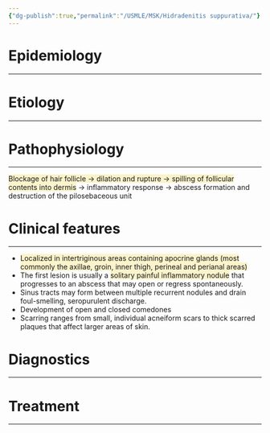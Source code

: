 ```yaml
---
{"dg-publish":true,"permalink":"/USMLE/MSK/Hidradenitis suppurativa/"}
---
```


# Epidemiology
---


# Etiology
---


# Pathophysiology
---
<span style="background:rgba(240, 200, 0, 0.2)">Blockage of hair follicle → dilation and rupture → spilling of follicular contents into dermis</span> → inflammatory response → abscess formation and destruction of the pilosebaceous unit

# Clinical features
---
- <span style="background:rgba(240, 200, 0, 0.2)">Localized in intertriginous areas containing apocrine glands (most commonly the axillae, groin, inner thigh, perineal and perianal areas)</span>
- The first lesion is usually a <span style="background:rgba(240, 200, 0, 0.2)">solitary painful inflammatory nodule</span> that progresses to an abscess that may open or regress spontaneously.
- Sinus tracts may form between multiple recurrent nodules and drain foul-smelling, seropurulent discharge.
- Development of open and closed comedones
- Scarring ranges from small, individual acneiform scars to thick scarred plaques that affect larger areas of skin.

# Diagnostics
---


# Treatment
---

